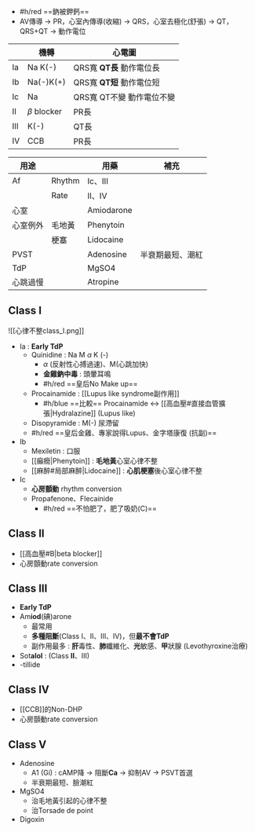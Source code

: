- #h/red  ==鈉被鉀鈣==
- AV傳導 -> PR，心室內傳導(收縮) -> QRS，心室去極化(舒張) -> QT，QRS+QT -> 動作電位

|     | 機轉      | 心電圖                    |
|-----|-----------|---------------------------|
| Ia  | Na K(-)   | QRS寬 **QT長** 動作電位長     |
| Ib  | Na(-)K(+) | QRS寬 **QT短** 動作電位短     |
| Ic  | Na        | QRS寬 QT不變 動作電位不變 |
| II  | $\beta$ blocker  | PR長                      |
| III | K(-)      | QT長                      |
| IV  | CCB       | PR長                      |

| 用途     |        | 用藥       | 補充             |
|----------|--------|------------|------------------|
| Af       | Rhythm | Ic、III    |                  |
|          | Rate   | II、IV     |                  |
| 心室     |        | Amiodarone |                  |
| 心室例外 | 毛地黃 | Phenytoin  |                  |
|          | 梗塞   | Lidocaine  |                  |
| PVST     |        | Adenosine  | 半衰期最短、潮紅 |
| TdP      |        | MgSO4      |                  |
| 心跳過慢 |        | Atropine   |                  |
## Class I
![[心律不整class_I.png]]
- Ia : **Early TdP**
	- Quinidine : Na M $\alpha$ K (-)
		- $\alpha$ (反射性心搏過速)、M(心跳加快)
		- **金雞鈉中毒** : 頭暈耳鳴
		- #h/red  ==皇后No Make up==
	- Procainamide : [[Lupus like syndrome副作用]]
		- #h/blue ==比較==
		  Procainamide <-> [[高血壓#直接血管擴張|Hydralazine]] (Lupus like)
	- Disopyramide : M(-) 尿滯留 
	- #h/red ==皇后金雞、專家說得Lupus、金字塔康復 (抗副)==
- Ib
	- Mexiletin : 口服
	- [[癲癇|Phenytoin]] : **毛地黃**心室心律不整
	- [[麻醉#局部麻醉|Lidocaine]] : **心肌梗塞**後心室心律不整
- Ic
	- **心房顫動** rhythm conversion
	- Propafenone、Flecainide
		- #h/red  ==不怕肥了，肥了吸奶(C)==
## Class II
- [[高血壓#B|beta blocker]]
- 心房顫動rate conversion
## Class III
- **Early TdP**
- Am**iod**(碘)arone 
	- 最常用
	- **多種阻斷**(Class I、II、III、IV)，但**最不會TdP**
	- 副作用最多 : **肝**毒性、**肺**纖維化、**光**敏感、**甲**狀腺 (Levothyroxine治療)
- Sot**alol** : (Class **II**、III)
- -tillide
## Class IV
- [[CCB]]的Non-DHP
- 心房顫動rate conversion
## Class V
- Adenosine
	- A1 (Gi) : cAMP降 -> 阻斷**Ca** -> 抑制AV -> PSVT首選
	- 半衰期最短、臉潮紅
- MgSO4
	- 治毛地黃引起的心律不整
	- 治Torsade de point
- Digoxin
